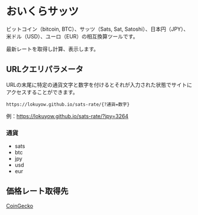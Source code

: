 # おいくらサッツ
ビットコイン（bitcoin, BTC）、サッツ（Sats, Sat, Satoshi）、日本円（JPY）、米ドル（USD）、ユーロ（EUR）の相互換算ツールです。

最新レートを取得し計算、表示します。

## URLクエリパラメータ
URLの末尾に特定の通貨文字と数字を付けるとそれが入力された状態でサイトにアクセスすることができます。
```
https://lokuyow.github.io/sats-rate/{?通貨=数字}
```
例：https://lokuyow.github.io/sats-rate/?jpy=3264

### 通貨
- sats
- btc
- jpy
- usd
- eur

## 価格レート取得先
[CoinGecko](https://www.coingecko.com/ja)